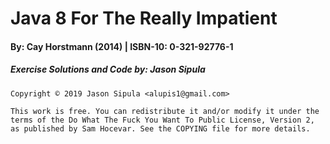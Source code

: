 Java 8 For The Really Impatient
===============================
#### By: Cay Horstmann (2014) | ISBN-10: 0-321-92776-1

##### Exercise Solutions and Code by: Jason Sipula

```
Copyright © 2019 Jason Sipula <alupis1@gmail.com>

This work is free. You can redistribute it and/or modify it under the
terms of the Do What The Fuck You Want To Public License, Version 2,
as published by Sam Hocevar. See the COPYING file for more details.
```
